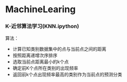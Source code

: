 # MachineLearing

### K-近邻算法学习(KNN.ipython)
算法：
- 计算已知类别数据集中的点与当前点之间的距离
- 按照距离递增次序排序
- 选取当前点距离最小的k个点
- 确定前K个点所在类别的出现频率
- 返回前k个点出现频率最高的类别作为当前点的预测分类
